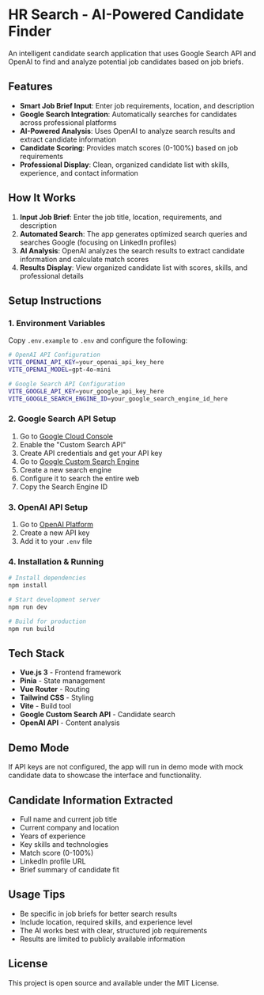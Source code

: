 # HR Search - AI-Powered Candidate Finder

An intelligent candidate search application that uses Google Search API and OpenAI to find and analyze potential job candidates based on job briefs.

## Features

- **Smart Job Brief Input**: Enter job requirements, location, and description
- **Google Search Integration**: Automatically searches for candidates across professional platforms
- **AI-Powered Analysis**: Uses OpenAI to analyze search results and extract candidate information
- **Candidate Scoring**: Provides match scores (0-100%) based on job requirements
- **Professional Display**: Clean, organized candidate list with skills, experience, and contact information

## How It Works

1. **Input Job Brief**: Enter the job title, location, requirements, and description
2. **Automated Search**: The app generates optimized search queries and searches Google (focusing on LinkedIn profiles)
3. **AI Analysis**: OpenAI analyzes the search results to extract candidate information and calculate match scores
4. **Results Display**: View organized candidate list with scores, skills, and professional details

## Setup Instructions

### 1. Environment Variables

Copy `.env.example` to `.env` and configure the following:

```bash
# OpenAI API Configuration
VITE_OPENAI_API_KEY=your_openai_api_key_here
VITE_OPENAI_MODEL=gpt-4o-mini

# Google Search API Configuration
VITE_GOOGLE_API_KEY=your_google_api_key_here
VITE_GOOGLE_SEARCH_ENGINE_ID=your_google_search_engine_id_here
```

### 2. Google Search API Setup

1. Go to [Google Cloud Console](https://console.cloud.google.com/)
2. Enable the "Custom Search API"
3. Create API credentials and get your API key
4. Go to [Google Custom Search Engine](https://cse.google.com/)
5. Create a new search engine
6. Configure it to search the entire web
7. Copy the Search Engine ID

### 3. OpenAI API Setup

1. Go to [OpenAI Platform](https://platform.openai.com/api-keys)
2. Create a new API key
3. Add it to your `.env` file

### 4. Installation & Running

```bash
# Install dependencies
npm install

# Start development server
npm run dev

# Build for production
npm run build
```

## Tech Stack

- **Vue.js 3** - Frontend framework
- **Pinia** - State management
- **Vue Router** - Routing
- **Tailwind CSS** - Styling
- **Vite** - Build tool
- **Google Custom Search API** - Candidate search
- **OpenAI API** - Content analysis

## Demo Mode

If API keys are not configured, the app will run in demo mode with mock candidate data to showcase the interface and functionality.

## Candidate Information Extracted

- Full name and current job title
- Current company and location
- Years of experience
- Key skills and technologies
- Match score (0-100%)
- LinkedIn profile URL
- Brief summary of candidate fit

## Usage Tips

- Be specific in job briefs for better search results
- Include location, required skills, and experience level
- The AI works best with clear, structured job requirements
- Results are limited to publicly available information

## License

This project is open source and available under the MIT License.
